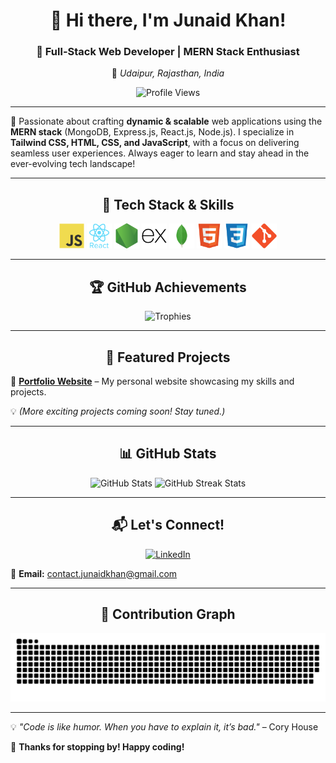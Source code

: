 <h1 align="center">👋 Hi there, I'm <b>Junaid Khan!</b></h1>

<h3 align="center">🚀 Full-Stack Web Developer | MERN Stack Enthusiast</h3>
<p align="center">📍 <i>Udaipur, Rajasthan, India</i></p>

<p align="center"> <img src="https://komarev.com/ghpvc/?username=junaid460&label=Profile%20views&color=0e75b6&style=flat" alt="Profile Views" /> </p>

---

🌟 Passionate about crafting <b>dynamic & scalable</b> web applications using the <b>MERN stack</b> (MongoDB, Express.js, React.js, Node.js). I specialize in <b>Tailwind CSS, HTML, CSS, and JavaScript</b>, with a focus on delivering seamless user experiences. Always eager to learn and stay ahead in the ever-evolving tech landscape!  

---

<h2 align="center">🚀 Tech Stack & Skills</h2>

<p align="center"> 
  <img src="https://raw.githubusercontent.com/devicons/devicon/master/icons/javascript/javascript-original.svg" alt="JavaScript" width="40" height="40"/>
  <img src="https://raw.githubusercontent.com/devicons/devicon/master/icons/react/react-original-wordmark.svg" alt="React" width="40" height="40"/>
  <img src="https://raw.githubusercontent.com/devicons/devicon/master/icons/nodejs/nodejs-original.svg" alt="Node.js" width="40" height="40"/>
  <img src="https://raw.githubusercontent.com/devicons/devicon/master/icons/express/express-original.svg" alt="Express.js" width="40" height="40"/>
  <img src="https://raw.githubusercontent.com/devicons/devicon/master/icons/mongodb/mongodb-original.svg" alt="MongoDB" width="40" height="40"/>
  <img src="https://raw.githubusercontent.com/devicons/devicon/master/icons/html5/html5-original.svg" alt="HTML5" width="40" height="40"/>
  <img src="https://raw.githubusercontent.com/devicons/devicon/master/icons/css3/css3-original.svg" alt="CSS3" width="40" height="40"/>
  <img src="https://raw.githubusercontent.com/devicons/devicon/master/icons/git/git-original.svg" alt="Git" width="40" height="40"/>
</p>

---

<h2 align="center">🏆 GitHub Achievements</h2>

<p align="center">
  <img src="https://github-profile-trophy.vercel.app/?username=junaid460&theme=darkhub&row=2&column=3" alt="Trophies">
</p>

---

<h2 align="center">📌 Featured Projects</h2>

🚀 <b><a href="https://junaid460.github.io/portfolio/">Portfolio Website</a></b> – My personal website showcasing my skills and projects.

💡 <i>(More exciting projects coming soon! Stay tuned.)</i>

---

<h2 align="center">📊 GitHub Stats</h2>

<p align="center">
  <img src="https://github-readme-stats.vercel.app/api?username=junaid460&show_icons=true&theme=dark" alt="GitHub Stats" />
  <img src="https://github-readme-streak-stats.herokuapp.com/?user=junaid460&theme=dark" alt="GitHub Streak Stats" />
</p>

---

<h2 align="center">📬 Let's Connect!</h2>

<p align="center">
  <a href="https://www.linkedin.com/in/junaid-khan-2845b2254/" target="blank">
    <img src="https://raw.githubusercontent.com/rahuldkjain/github-profile-readme-generator/master/src/images/icons/Social/linked-in-alt.svg" alt="LinkedIn" width="40" height="40" />
  </a>
</p>

📧 <b>Email:</b> <a href="mailto:contact.junaidkhan@gmail.com">contact.junaidkhan@gmail.com</a>

---

<h2 align="center">🐍 Contribution Graph</h2>

<p align="center">
  <img src="https://raw.githubusercontent.com/platane/platane/output/github-contribution-grid-snake.svg" alt="Contribution Graph">
</p>

---

💡 <i>"Code is like humor. When you have to explain it, it’s bad."</i> – Cory House  

🚀 <b>Thanks for stopping by! Happy coding!</b>
